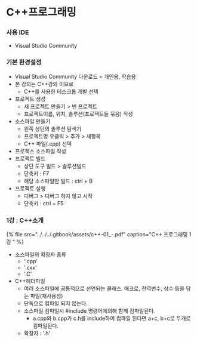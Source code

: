 # C++프로그래밍

### 사용  IDE

* Visual Studio Community

### 기본 환경설정

* Visual Studio Community 다운로드 &lt; 개인용, 학습용
* 본 강의는 C++강의 이므로 
  * C++를 사용한 테스크톱 개발 선택
* 프로젝트 생성
  * 새 프로젝트 만들기 &gt; 빈 프로젝트
  * 프로젝트이름, 위치, 솔루션\(프로젝트들 묶음\) 작성
* 소스파일 만들기
  * 왼쪽 상단의 솔루션 탐색기
  * 프로젝트명 우클릭 &gt; 추가 &gt; 새항목
  * C++ 파일\(.cpp\) 선택
* 프로젝스 소스파일 작성
* 프로젝트 빌드
  * 상단 도구 빌드 &gt; 솔루션빌드
  * 단축키 : F7
  * 해당 소스파일만 빌드 : ctrl + B
* 프로젝트 실행
  * 디버그 &gt; 디버그 하지 않고 시작
  * 단축키 : ctrl + F5

### 1강 : C++소개

{% file src="../../../.gitbook/assets/c++-01\_-.pdf" caption="C++ 프로그래밍 1강 " %}

* 소스파일의 확장자 종류
  * '.cpp'
  * '.cxx'
  * '.C'
* C++헤더파일
  * 여러 소스파일에 공통적으로 선언되는 클래스. 매크로, 전역변수, 상수 등을 담는 파일\(재사용성\)
  * 단독으로 컴파일 되지 않는다.
  * 소스파일 컴파일시 \#include 명령어에의해 함께 컴파일된다.
    * a.cpp와 b.cpp가 c.h를 include하여 컴파일 된다면 a+c, b+c로 두개로 컴파일된다.
  * 확장자 : '.h'

